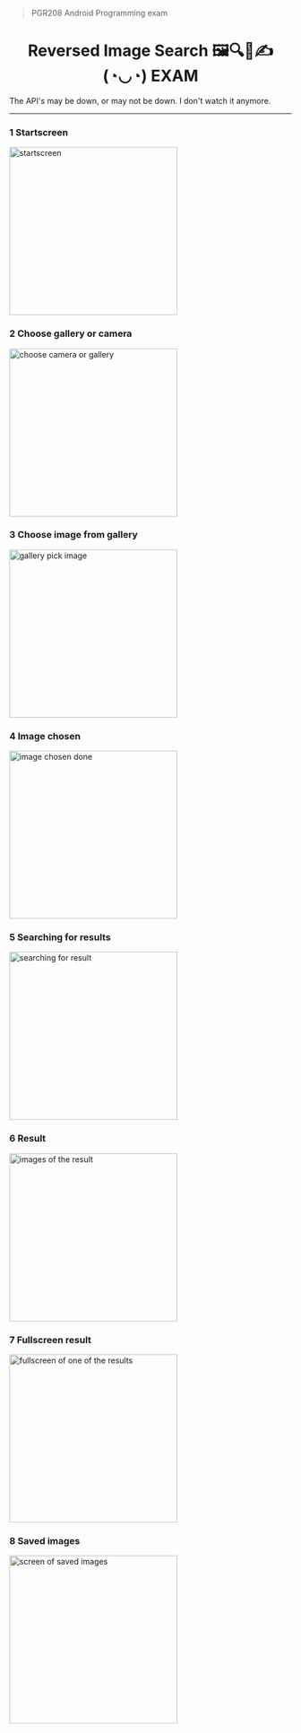 > PGR208 Android Programming exam
<h1 align="center">
Reversed Image Search 🖼🔍📱✍(◔◡◔) EXAM
</h1>

The API's may be down, or may not be down. I don't watch it anymore.

---


### 1 Startscreen
<img alt="startscreen" src="docs/startscreen.png" width="300"/>

### 2 Choose gallery or camera
<img alt="choose camera or gallery" src="docs/mainchoosegalleryorcam.png" width="300"/>
   
### 3 Choose image from gallery
<img alt="gallery pick image" src="docs/chooseimagefromgallery.png" width="300"/>
   
### 4 Image chosen
<img alt="image chosen done" src="docs/imagechosen.png" width="300"/>
   
### 5 Searching for results
<img alt="searching for result" src="docs/searching.png" width="300"/>

### 6 Result
<img alt="images of the result" src="docs/result.png" width="300"/>

### 7 Fullscreen result
<img alt="fullscreen of one of the results" src="docs/fullscreenresult.png" width="300"/>

### 8 Saved images
<img alt="screen of saved images" src="docs/saved.png" width="300"/>
